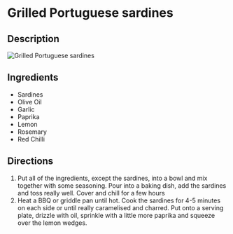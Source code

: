 # Grilled Portuguese sardines

## Description
![Grilled Portuguese sardines](https://www.themealdb.com/images/media/meals/lpd4wy1614347943.jpg "Grilled Portuguese sardines")

## Ingredients
- Sardines
- Olive Oil
- Garlic
- Paprika
- Lemon
- Rosemary
- Red Chilli

## Directions
1. Put all of the ingredients, except the sardines, into a bowl and mix together with some seasoning. Pour into a baking dish, add the sardines and toss really well. Cover and chill for a few hours
2. Heat a BBQ or griddle pan until hot. Cook the sardines for 4-5 minutes on each side or until really caramelised and charred. Put onto a serving plate, drizzle with oil, sprinkle with a little more paprika and squeeze over the lemon wedges.

